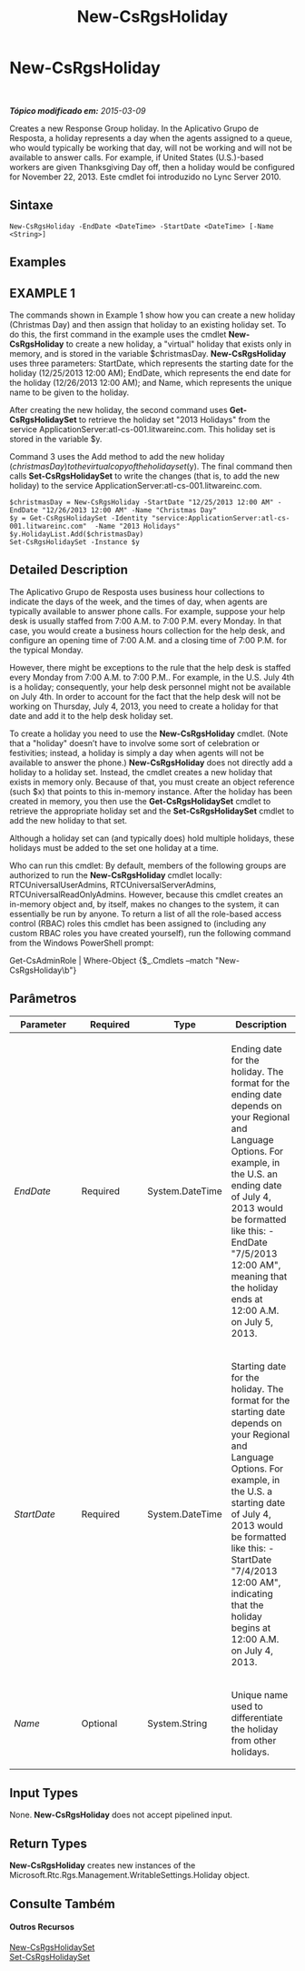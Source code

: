 ﻿---
title: New-CsRgsHoliday
TOCTitle: New-CsRgsHoliday
ms:assetid: 021c6286-207d-4924-b477-15c9a98d6fda
ms:mtpsurl: https://technet.microsoft.com/pt-br/library/Gg398075(v=OCS.15)
ms:contentKeyID: 49305678
ms.date: 05/19/2016
mtps_version: v=OCS.15
ms.translationtype: HT
---

# New-CsRgsHoliday

 

_**Tópico modificado em:** 2015-03-09_

Creates a new Response Group holiday. In the Aplicativo Grupo de Resposta, a holiday represents a day when the agents assigned to a queue, who would typically be working that day, will not be working and will not be available to answer calls. For example, if United States (U.S.)-based workers are given Thanksgiving Day off, then a holiday would be configured for November 22, 2013. Este cmdlet foi introduzido no Lync Server 2010.

## Sintaxe

    New-CsRgsHoliday -EndDate <DateTime> -StartDate <DateTime> [-Name <String>]

## Examples

## EXAMPLE 1

The commands shown in Example 1 show how you can create a new holiday (Christmas Day) and then assign that holiday to an existing holiday set. To do this, the first command in the example uses the cmdlet **New-CsRgsHoliday** to create a new holiday, a "virtual" holiday that exists only in memory, and is stored in the variable $christmasDay. **New-CsRgsHoliday** uses three parameters: StartDate, which represents the starting date for the holiday (12/25/2013 12:00 AM); EndDate, which represents the end date for the holiday (12/26/2013 12:00 AM); and Name, which represents the unique name to be given to the holiday.

After creating the new holiday, the second command uses **Get-CsRgsHolidaySet** to retrieve the holiday set "2013 Holidays" from the service ApplicationServer:atl-cs-001.litwareinc.com. This holiday set is stored in the variable $y.

Command 3 uses the Add method to add the new holiday ($christmasDay) to the virtual copy of the holiday set ($y). The final command then calls **Set-CsRgsHolidaySet** to write the changes (that is, to add the new holiday) to the service ApplicationServer:atl-cs-001.litwareinc.com.

    $christmasDay = New-CsRgsHoliday -StartDate "12/25/2013 12:00 AM" -EndDate "12/26/2013 12:00 AM" -Name "Christmas Day"
    $y = Get-CsRgsHolidaySet -Identity "service:ApplicationServer:atl-cs-001.litwareinc.com"  -Name "2013 Holidays"
    $y.HolidayList.Add($christmasDay)
    Set-CsRgsHolidaySet -Instance $y

## Detailed Description

The Aplicativo Grupo de Resposta uses business hour collections to indicate the days of the week, and the times of day, when agents are typically available to answer phone calls. For example, suppose your help desk is usually staffed from 7:00 A.M. to 7:00 P.M. every Monday. In that case, you would create a business hours collection for the help desk, and configure an opening time of 7:00 A.M. and a closing time of 7:00 P.M. for the typical Monday.

However, there might be exceptions to the rule that the help desk is staffed every Monday from 7:00 A.M. to 7:00 P.M.. For example, in the U.S. July 4th is a holiday; consequently, your help desk personnel might not be available on July 4th. In order to account for the fact that the help desk will not be working on Thursday, July 4, 2013, you need to create a holiday for that date and add it to the help desk holiday set.

To create a holiday you need to use the **New-CsRgsHoliday** cmdlet. (Note that a "holiday" doesn’t have to involve some sort of celebration or festivities; instead, a holiday is simply a day when agents will not be available to answer the phone.) **New-CsRgsHoliday** does not directly add a holiday to a holiday set. Instead, the cmdlet creates a new holiday that exists in memory only. Because of that, you must create an object reference (such $x) that points to this in-memory instance. After the holiday has been created in memory, you then use the **Get-CsRgsHolidaySet** cmdlet to retrieve the appropriate holiday set and the **Set-CsRgsHolidaySet** cmdlet to add the new holiday to that set.

Although a holiday set can (and typically does) hold multiple holidays, these holidays must be added to the set one holiday at a time.

Who can run this cmdlet: By default, members of the following groups are authorized to run the **New-CsRgsHoliday** cmdlet locally: RTCUniversalUserAdmins, RTCUniversalServerAdmins, RTCUniversalReadOnlyAdmins. However, because this cmdlet creates an in-memory object and, by itself, makes no changes to the system, it can essentially be run by anyone. To return a list of all the role-based access control (RBAC) roles this cmdlet has been assigned to (including any custom RBAC roles you have created yourself), run the following command from the Windows PowerShell prompt:

Get-CsAdminRole | Where-Object {$\_.Cmdlets –match "New-CsRgsHoliday\\b"}

## Parâmetros


<table>
<colgroup>
<col style="width: 25%" />
<col style="width: 25%" />
<col style="width: 25%" />
<col style="width: 25%" />
</colgroup>
<thead>
<tr class="header">
<th>Parameter</th>
<th>Required</th>
<th>Type</th>
<th>Description</th>
</tr>
</thead>
<tbody>
<tr class="odd">
<td><p><em>EndDate</em></p></td>
<td><p>Required</p></td>
<td><p>System.DateTime</p></td>
<td><p>Ending date for the holiday. The format for the ending date depends on your Regional and Language Options. For example, in the U.S. an ending date of July 4, 2013 would be formatted like this: -EndDate &quot;7/5/2013 12:00 AM&quot;, meaning that the holiday ends at 12:00 A.M. on July 5, 2013.</p></td>
</tr>
<tr class="even">
<td><p><em>StartDate</em></p></td>
<td><p>Required</p></td>
<td><p>System.DateTime</p></td>
<td><p>Starting date for the holiday. The format for the starting date depends on your Regional and Language Options. For example, in the U.S. a starting date of July 4, 2013 would be formatted like this: -StartDate &quot;7/4/2013 12:00 AM&quot;, indicating that the holiday begins at 12:00 A.M. on July 4, 2013.</p></td>
</tr>
<tr class="odd">
<td><p><em>Name</em></p></td>
<td><p>Optional</p></td>
<td><p>System.String</p></td>
<td><p>Unique name used to differentiate the holiday from other holidays.</p></td>
</tr>
</tbody>
</table>


## Input Types

None. **New-CsRgsHoliday** does not accept pipelined input.

## Return Types

**New-CsRgsHoliday** creates new instances of the Microsoft.Rtc.Rgs.Management.WritableSettings.Holiday object.

## Consulte Também

#### Outros Recursos

[New-CsRgsHolidaySet](new-csrgsholidayset.md)  
[Set-CsRgsHolidaySet](set-csrgsholidayset.md)

